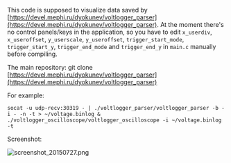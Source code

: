 This code is supposed to visualize data saved by [https://devel.mephi.ru/dyokunev/voltlogger_parser](https://devel.mephi.ru/dyokunev/voltlogger_parser). At the moment there's no control panels/keys in the application, so you have to edit `x_userdiv`, `x_useroffset`, `y_userscale`, `y_useroffset`, `trigger_start_mode`, `trigger_start_y`, `trigger_end_mode` and `trigger_end_y` in `main.c` manually before compiling.

The main repository: git clone [https://devel.mephi.ru/dyokunev/voltlogger_parser](https://devel.mephi.ru/dyokunev/voltlogger_parser)

For example:

    socat -u udp-recv:30319 - | ./voltlogger_parser/voltlogger_parser -b -i - -n -t > ~/voltage.binlog &
    ./voltlogger_oscilloscope/voltlogger_oscilloscope -i ~/voltage.binlog -t

Screenshot:

![screenshot_20150727.png](https://devel.mephi.ru/dyokunev/voltlogger_oscilloscope/raw/master/doc/screenshot_20150727.png)

